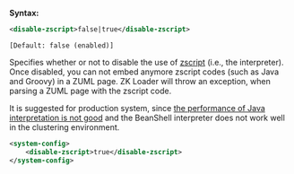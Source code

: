 **Syntax:**

```xml
<disable-zscript>false|true</disable-zscript>
```

`[Default: false (enabled)]`

Specifies whether or not to disable the use of
[zscript](/zuml_ref/zscript) (i.e., the
interpreter). Once disabled, you can not embed anymore zscript codes
(such as Java and Groovy) in a ZUML page. ZK Loader will throw an
exception, when parsing a ZUML page with the zscript code.

It is suggested for production system, since [the performance of Java interpretation is not good]({{site.baseurl}}/zk_dev_ref/performance_tips/use_compiled_java_codes)
and the BeanShell interpreter does not work well in the clustering
environment.

```xml
<system-config>
    <disable-zscript>true</disable-zscript>
</system-config>
```
